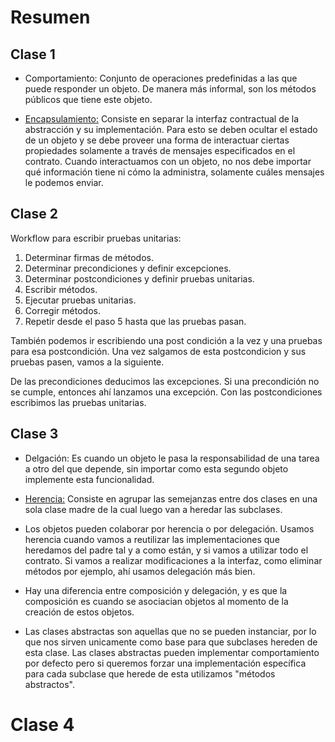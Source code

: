 [comment]: # (vim: setlocal spell spelllang=es)
# Resumen

## Clase 1

* Comportamiento: Conjunto de operaciones predefinidas a las que puede
responder un objeto. De manera más informal, son los métodos públicos que tiene
este objeto.

* <u>Encapsulamiento:</u> Consiste en separar la interfaz contractual de la
abstracción y su implementación. Para esto se deben ocultar el estado de un
objeto y se debe proveer una forma de interactuar ciertas propiedades solamente
a través de mensajes especificados en el contrato. Cuando interactuamos con un
objeto, no nos debe importar qué información tiene ni cómo la administra,
solamente cuáles mensajes le podemos enviar.

## Clase 2

Workflow para escribir pruebas unitarias:

1. Determinar firmas de métodos.
2. Determinar precondiciones y definir excepciones.
3. Determinar postcondiciones y definir pruebas unitarias.
4. Escribir métodos.
5. Ejecutar pruebas unitarias.
6. Corregir métodos.
7. Repetir desde el paso 5 hasta que las pruebas pasan.

También podemos ir escribiendo una post condición a la vez y una pruebas para
esa postcondición. Una vez salgamos de esta postcondicion y sus pruebas pasen,
vamos a la siguiente.

De las precondiciones deducimos las excepciones. Si una precondición no se
cumple, entonces ahí lanzamos una excepción. Con las postcondiciones escribimos
las pruebas unitarias.

## Clase 3

* Delgación: Es cuando un objeto le pasa la responsabilidad de una tarea a
otro del que depende, sin importar como esta segundo objeto implemente esta
funcionalidad.

* <u>Herencia:</u> Consiste en agrupar las semejanzas entre dos clases en una
sola clase madre de la cual luego van a heredar las subclases.

* Los objetos pueden colaborar por herencia o por delegación. Usamos herencia
cuando vamos a reutilizar las implementaciones que heredamos del padre tal y a
como están, y si vamos a utilizar todo el contrato. Si vamos a realizar
modificaciones a la interfaz, como eliminar métodos por ejemplo, ahí usamos
delegación más bien.

* Hay una diferencia entre composición y delegación, y es que la composición
es cuando se asociacian objetos al momento de la creación de estos objetos.

* Las clases abstractas son aquellas que no se pueden instanciar, por lo que
nos sirven unicamente como base para que subclases hereden de esta clase. Las
clases abstractas pueden implementar comportamiento por defecto pero si
queremos forzar una implementación específica para cada subclase que herede
de esta utilizamos "métodos abstractos".

 # Clase 4

